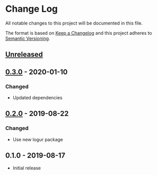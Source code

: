 # Change Log


All notable changes to this project will be documented in this file.

The format is based on [Keep a Changelog](http://keepachangelog.com/en/1.0.0/)
and this project adheres to [Semantic Versioning](http://semver.org/spec/v2.0.0.html).


## [Unreleased]


## [0.3.0] - 2020-01-10

### Changed

- Updated dependencies


## [0.2.0] - 2019-08-22

### Changed

- Use new logur package


## 0.1.0 - 2019-08-17

- Initial release


[Unreleased]: https://github.com/logur/adapter-logrus/compare/v0.3.0...HEAD
[0.3.0]: https://github.com/logur/adapter-logrus/compare/v0.2.0...v0.3.0
[0.2.0]: https://github.com/logur/adapter-logrus/compare/v0.1.0...v0.2.0
